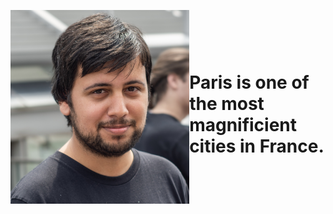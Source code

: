 <head>
    <title>Pretty Paris</title>
  </head>
  <style>
  .container {
  display: flex;
  align-items: center;
  justify-content: center
}

img {
  max-width: 100%;
  max-height:100%;
}

.text {
  font-size: 20px;
  padding-left: 20px;
}
  </style>
  <body>
    <div class="container">
      <div class="image">
        <img src="321678B2-723C-4F32-A93E-58E566760543.jpeg">
      </div>
      <div class="text">
        <h1>Paris is one of the most magnificient cities in France.</h1>
      </div>
    </div>
  </body>
</html>
